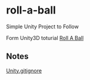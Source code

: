 # roll-a-ball

Simple Unity Project to Follow

Form Unity3D toturial [Roll A Ball](https://unity3d.com/learn/tutorials/projects/roll-ball-tutorial)


## Notes

[Unity.gitignore](https://github.com/github/gitignore/blob/master/Unity.gitignore)